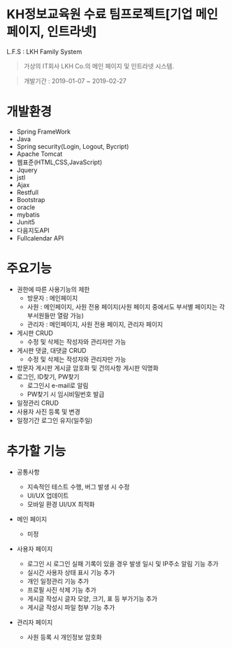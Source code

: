 # KH정보교육원 수료 팀프로젝트[기업 메인페이지, 인트라넷]
L.F.S : LKH Family System
> 가상의 IT회사 LKH Co.의 메인 페이지 및 인트라넷 시스템.
  
> 개발기간 : 2019-01-07 ~ 2019-02-27

# 개발환경
- Spring FrameWork
- Java
- Spring security(Login, Logout, Bycript)
- Apache Tomcat
- 웹표준(HTML,CSS,JavaScript)
- Jquery
- jstl
- Ajax
- Restfull
- Bootstrap
- oracle
- mybatis
- Junit5
- 다음지도API
- Fullcalendar API

# 주요기능
* 권한에 따른 사용기능의 제한
  * 방문자 : 메인페이지
  * 사원 : 메인페이지, 사원 전용 페이지(사원 페이지 중에서도 부서별 페이지는 각 부서원들만 열람 가능)
  * 관리자 : 메인페이지, 사원 전용 페이지, 관리자 페이지
* 게시판 CRUD 
  * 수정 및 삭제는 작성자와 관리자만 가능
* 게시판 댓글, 대댓글 CRUD
  * 수정 및 삭제는 작성자와 관리자만 가능
* 방문자 게시판 게시글 암호화 및 건의사항 게시판 익명화
* 로그인, ID찾기, PW찾기
  * 로그인시 e-mail로 알림
  * PW찾기 시 임시비밀번호 발급
* 일정관리 CRUD
* 사용자 사진 등록 및 변경
* 일정기간 로그인 유지(일주일)

# 추가할 기능

* 공통사항  
  * 지속적인 테스트 수행, 버그 발생 시 수정
  * UI/UX 업데이트
  * 모바일 환경 UI/UX 최적화
  
* 메인 페이지
  * 미정
    
* 사용자 페이지
  * 로그인 시 로그인 실패 기록이 있을 경우 발생 일시 및 IP주소 알림 기능 추가 
  * 실시간 사용자 상태 표시 기능 추가  
  * 개인 일정관리 기능 추가
  * 프로필 사진 삭제 기능 추가
  * 게시글 작성시 글자 모양, 크기, 표 등 부가기능 추가
  * 게시글 작성시 파일 첨부 기능 추가
  
* 관리자 페이지
  * 사원 등록 시 개인정보 암호화


